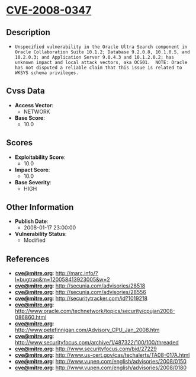 
# [CVE-2008-0347](http://marc.info/?l=bugtraq&m=120058413923005&w=2)

## Description

- `Unspecified vulnerability in the Oracle Ultra Search component in Oracle Collaboration Suite 10.1.2; Database 9.2.0.8, 10.1.0.5, and 10.2.0.3; and Application Server 9.0.4.3 and 10.1.2.0.2; has unknown impact and local attack vectors, aka OCS01.  NOTE: Oracle has not disputed a reliable claim that this issue is related to WKSYS schema privileges.`

## Cvss Data

- **Access Vector**:
  - NETWORK
- **Base Score**:
  - 10.0

## Scores

- **Exploitability Score**:
  - 10.0
- **Impact Score**:
  - 10.0
- **Base Severity**:
  - HIGH

## Other Information

- **Publish Date**:
  - 2008-01-17 23:00:00
- **Vulnerability Status**:
  - Modified

## References

- **cve@mitre.org**: http://marc.info/?l=bugtraq&m=120058413923005&w=2
- **cve@mitre.org**: http://secunia.com/advisories/28518
- **cve@mitre.org**: http://secunia.com/advisories/28556
- **cve@mitre.org**: http://securitytracker.com/id?1019218
- **cve@mitre.org**: http://www.oracle.com/technetwork/topics/security/cpujan2008-086860.html
- **cve@mitre.org**: http://www.petefinnigan.com/Advisory_CPU_Jan_2008.htm
- **cve@mitre.org**: http://www.securityfocus.com/archive/1/487322/100/100/threaded
- **cve@mitre.org**: http://www.securityfocus.com/bid/27229
- **cve@mitre.org**: http://www.us-cert.gov/cas/techalerts/TA08-017A.html
- **cve@mitre.org**: http://www.vupen.com/english/advisories/2008/0150
- **cve@mitre.org**: http://www.vupen.com/english/advisories/2008/0180
